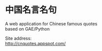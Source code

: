 中国名言名句
========

A web application for Chinese famous quotes  
based on GAE/Python

Site address:  
http://cnquotes.appspot.com/

